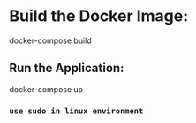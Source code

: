 # Build the Docker Image:

docker-compose build

## Run the Application:

docker-compose up

### `use sudo in linux environment`